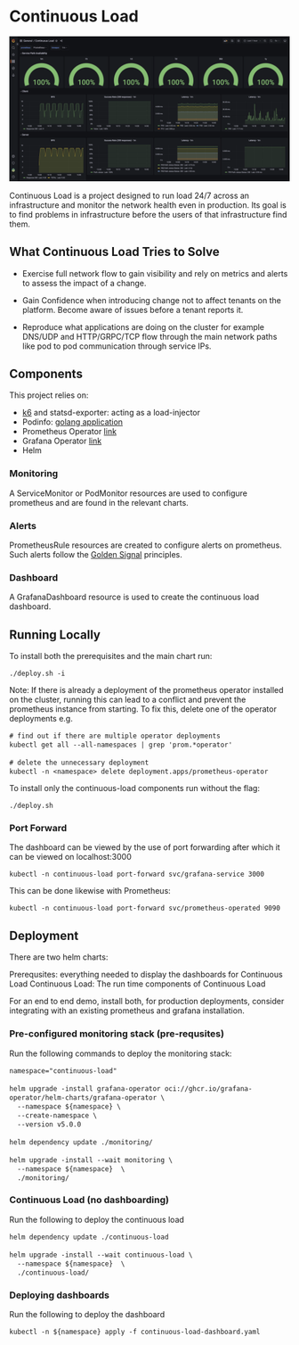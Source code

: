 # Continuous Load

![Continuous Load](./dashboard.png)

Continuous Load is a project designed to run load 24/7 across an infrastructure and monitor the network health even in production. Its goal is to find problems in infrastructure before the users of that infrastructure find them.

## What Continuous Load Tries to Solve

- Exercise full network flow to gain visibility and rely on metrics and alerts to assess the impact of a change.

- Gain Confidence when introducing change not to affect tenants on the platform. 
Become aware of issues before a tenant reports it.

- Reproduce what applications are doing on the cluster for example DNS/UDP and HTTP/GRPC/TCP flow through the main network paths like pod to pod communication through service IPs.

## Components

This project relies on: 
 - [k6](https://k6.io/) and statsd-exporter: acting as a load-injector
 - Podinfo: [golang application](https://github.com/stefanprodan/podinfo)
 - Prometheus Operator [link](https://prometheus-operator.dev/)
 - Grafana Operator [link](https://grafana-operator.github.io/grafana-operator/)
 - Helm

### Monitoring

A ServiceMonitor or PodMonitor resources are used to configure prometheus and are found in the relevant charts.

### Alerts

PrometheusRule resources are created to configure alerts on prometheus.
Such alerts follow the [Golden Signal](https://sysdig.com/blog/golden-signals-kubernetes/) principles. 

### Dashboard 

A GrafanaDashboard resource is used to create the continuous load dashboard.

## Running Locally 

To install both the prerequisites and the main chart run:
```
./deploy.sh -i
```
Note:
If there is already a deployment of the prometheus operator installed on the cluster, running this can lead to a conflict and prevent the prometheus instance from starting.  To fix this, delete one of the operator deployments e.g.
```
# find out if there are multiple operator deployments
kubectl get all --all-namespaces | grep 'prom.*operator'

# delete the unnecessary deployment
kubectl -n <namespace> delete deployment.apps/prometheus-operator
```

To install only the continuous-load components run without the flag:
```
./deploy.sh
```

### Port Forward

The dashboard can be viewed by the use of port forwarding after which it can be viewed on localhost:3000
```
kubectl -n continuous-load port-forward svc/grafana-service 3000
```

This can be done likewise with Prometheus:
```
kubectl -n continuous-load port-forward svc/prometheus-operated 9090
```

## Deployment
There are two helm charts:

Prerequsites: everything needed to display the dashboards for Continuous Load
Continuous Load: The run time components of Continuous Load

For an end to end demo, install both, for production deployments, consider integrating with an existing prometheus and grafana installation.

### Pre-configured monitoring stack (pre-requsites)

Run the following commands to deploy the monitoring stack:

```
namespace="continuous-load"

helm upgrade -install grafana-operator oci://ghcr.io/grafana-operator/helm-charts/grafana-operator \
  --namespace ${namespace} \
  --create-namespace \
  --version v5.0.0

helm dependency update ./monitoring/

helm upgrade -install --wait monitoring \
  --namespace ${namespace}  \
  ./monitoring/
```

### Continuous Load (no dashboarding)

Run the following to deploy the continuous load
```
helm dependency update ./continuous-load

helm upgrade -install --wait continuous-load \
  --namespace ${namespace}  \
  ./continuous-load/
```

### Deploying dashboards

Run the following to deploy the dashboard

```
kubectl -n ${namespace} apply -f continuous-load-dashboard.yaml
```


